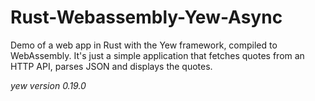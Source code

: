 # Rust-Webassembly-Yew-Async

Demo of a web app in Rust with the Yew framework, compiled to WebAssembly. It's just a simple application that fetches quotes from an HTTP API, parses JSON and displays the quotes.

*yew version 0.19.0*

